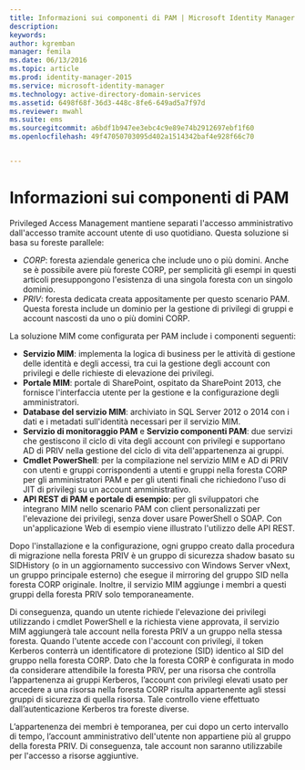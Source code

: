 ```yaml
---
title: Informazioni sui componenti di PAM | Microsoft Identity Manager
description: 
keywords: 
author: kgremban
manager: femila
ms.date: 06/13/2016
ms.topic: article
ms.prod: identity-manager-2015
ms.service: microsoft-identity-manager
ms.technology: active-directory-domain-services
ms.assetid: 6498f68f-36d3-448c-8fe6-649ad5a7f97d
ms.reviewer: mwahl
ms.suite: ems
ms.sourcegitcommit: a6bdf1b947ee3ebc4c9e89e74b2912697ebf1f60
ms.openlocfilehash: 49f47050703095d402a1514342baf4e928f66c70


---
```


# Informazioni sui componenti di PAM

Privileged Access Management mantiene separati l'accesso amministrativo dall'accesso tramite account utente di uso quotidiano. Questa soluzione si basa su foreste parallele:

- *CORP*: foresta aziendale generica che include uno o più domini. Anche se è possibile avere più foreste CORP, per semplicità gli esempi in questi articoli presuppongono l'esistenza di una singola foresta con un singolo dominio.  
- *PRIV*: foresta dedicata creata appositamente per questo scenario PAM. Questa foresta include un dominio per la gestione di privilegi di gruppi e account nascosti da uno o più domini CORP.

La soluzione MIM come configurata per PAM include i componenti seguenti:  

- **Servizio MIM**: implementa la logica di business per le attività di gestione delle identità e degli accessi, tra cui la gestione degli account con privilegi e delle richieste di elevazione dei privilegi.   
- **Portale MIM**: portale di SharePoint, ospitato da SharePoint 2013, che fornisce l'interfaccia utente per la gestione e la configurazione degli amministratori.
- **Database del servizio MIM**: archiviato in SQL Server 2012 o 2014 con i dati e i metadati sull'identità necessari per il servizio MIM.
- **Servizio di monitoraggio PAM** e **Servizio componenti PAM**: due servizi che gestiscono il ciclo di vita degli account con privilegi e supportano AD di PRIV nella gestione del ciclo di vita dell'appartenenza ai gruppi.
- **Cmdlet PowerShell**: per la compilazione nel servizio MIM e AD di PRIV con utenti e gruppi corrispondenti a utenti e gruppi nella foresta CORP per gli amministratori PAM e per gli utenti finali che richiedono l'uso di JIT di privilegi su un account amministrativo.
- **API REST di PAM e portale di esempio**: per gli sviluppatori che integrano MIM nello scenario PAM con client personalizzati per l'elevazione dei privilegi, senza dover usare PowerShell o SOAP. Con un'applicazione Web di esempio viene illustrato l'utilizzo delle API REST.

Dopo l'installazione e la configurazione, ogni gruppo creato dalla procedura di migrazione nella foresta PRIV è un gruppo di sicurezza shadow basato su SIDHistory (o in un aggiornamento successivo con Windows Server vNext, un gruppo principale esterno) che esegue il mirroring del gruppo SID nella foresta CORP originale. Inoltre, il servizio MIM aggiunge i membri a questi gruppi della foresta PRIV solo temporaneamente.

Di conseguenza, quando un utente richiede l'elevazione dei privilegi utilizzando i cmdlet PowerShell e la richiesta viene approvata, il servizio MIM aggiungerà tale account nella foresta PRIV a un gruppo nella stessa foresta. Quando l'utente accede con l'account con privilegi, il token Kerberos conterrà un identificatore di protezione (SID) identico al SID del gruppo nella foresta CORP. Dato che la foresta CORP è configurata in modo da considerare attendibile la foresta PRIV, per una risorsa che controlla l’appartenenza ai gruppi Kerberos, l’account con privilegi elevati usato per accedere a una risorsa nella foresta CORP risulta appartenente agli stessi gruppi di sicurezza di quella risorsa. Tale controllo viene effettuato dall’autenticazione Kerberos tra foreste diverse.

L’appartenenza dei membri è temporanea, per cui dopo un certo intervallo di tempo, l’account amministrativo dell'utente non appartiene più al gruppo della foresta PRIV. Di conseguenza, tale account non saranno utilizzabile per l'accesso a risorse aggiuntive.



<!--HONumber=Jul16_HO2-->


